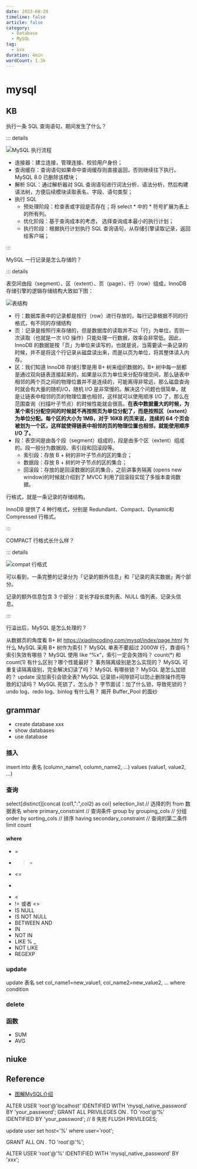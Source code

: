 ```yaml
---
date: 2023-08-20
timeline: false
article: false
category:
  - Database
  - MySQL
tag:
  - xxx
duration: 4min
wordCount: 1.3k
---
```


# mysql

## KB

执行一条 SQL 查询语句，期间发生了什么？

::: details

![MySQL 执行流程](https://cdn.alomerry.com/blog/assets/img/notes/database/mysql/mysql-query.webp)

- 连接器：建立连接，管理连接、校验用户身份；
- 查询缓存：查询语句如果命中查询缓存则直接返回，否则继续往下执行。MySQL 8.0 已删除该模块；
- 解析 SQL：通过解析器对 SQL 查询语句进行词法分析、语法分析，然后构建语法树，方便后续模块读取表名、字段、语句类型；
- 执行 SQL
  - 预处理阶段：检查表或字段是否存在；将 select * 中的 * 符号扩展为表上的所有列。
  - 优化阶段：基于查询成本的考虑， 选择查询成本最小的执行计划；
  - 执行阶段：根据执行计划执行 SQL 查询语句，从存储引擎读取记录，返回给客户端；

:::

MySQL 一行记录是怎么存储的？

::: details

表空间由段（segment）、区（extent）、页（page）、行（row）组成，InnoDB存储引擎的逻辑存储结构大致如下图：

![表结构](https://cdn.alomerry.com/blog/assets/img/notes/database/mysql/table-struct.webp)

- 行：数据库表中的记录都是按行（row）进行存放的，每行记录根据不同的行格式，有不同的存储结构
- 页：记录是按照行来存储的，但是数据库的读取并不以「行」为单位，否则一次读取（也就是一次 I/O 操作）只能处理一行数据，效率会非常低。因此，InnoDB 的数据是按「页」为单位来读写的，也就是说，当需要读一条记录的时候，并不是将这个行记录从磁盘读出来，而是以页为单位，将其整体读入内存。
- 区：我们知道 InnoDB 存储引擎是用 B+ 树来组织数据的。B+ 树中每一层都是通过双向链表连接起来的，如果是以页为单位来分配存储空间，那么链表中相邻的两个页之间的物理位置并不是连续的，可能离得非常远，那么磁盘查询时就会有大量的随机I/O，随机 I/O 是非常慢的。解决这个问题也很简单，就是让链表中相邻的页的物理位置也相邻，这样就可以使用顺序 I/O 了，那么在范围查询（扫描叶子节点）的时候性能就会很高。**在表中数据量大的时候，为某个索引分配空间的时候就不再按照页为单位分配了，而是按照区（extent）为单位分配。每个区的大小为 1MB，对于 16KB 的页来说，连续的 64 个页会被划为一个区，这样就使得链表中相邻的页的物理位置也相邻，就能使用顺序 I/O 了。**
- 段：表空间是由各个段（segment）组成的，段是由多个区（extent）组成的。段一般分为数据段、索引段和回滚段等。
  - 索引段：存放 B + 树的非叶子节点的区的集合；
  - 数据段：存放 B + 树的叶子节点的区的集合；
  - 回滚段：存放的是回滚数据的区的集合，之前讲事务隔离 (opens new window)的时候就介绍到了 MVCC 利用了回滚段实现了多版本查询数据。

行格式，就是一条记录的存储结构。

InnoDB 提供了 4 种行格式，分别是 Redundant、Compact、Dynamic和 Compressed 行格式。

:::

COMPACT 行格式长什么样？

::: details

![compat 行格式](https://cdn.alomerry.com/blog/assets/img/notes/database/mysql/COMPACT-row-format.webp)

可以看到，一条完整的记录分为「记录的额外信息」和「记录的真实数据」两个部分。

记录的额外信息包含 3 个部分：变长字段长度列表、NULL 值列表、记录头信息。

:::

行溢出后，MySQL 是怎么处理的？

从数据页的角度看 B+ 树 https://xiaolincoding.com/mysql/index/page.html
为什么 MySQL 采用 B+ 树作为索引？
MySQL 单表不要超过 2000W 行，靠谱吗？
索引失效有哪些？
MySQL 使用 like “%x“，索引一定会失效吗？
count(*) 和 count(1) 有什么区别？哪个性能最好？
事务隔离级别是怎么实现的？
MySQL 可重复读隔离级别，完全解决幻读了吗？
MySQL 有哪些锁？
MySQL 是怎么加锁的？
update 没加索引会锁全表?
MySQL 记录锁+间隙锁可以防止删除操作而导致的幻读吗？
MySQL 死锁了，怎么办？
字节面试：加了什么锁，导致死锁的？
undo log、redo log、binlog 有什么用？
揭开 Buffer_Pool 的面纱

## grammar

- create database xxx
- show databases
- use database

### 插入

insert into 表名 (column_name1, column_name2, ...) values (value1, value2, ...)

### 查询

select[distinct][concat (col1,":",col2) as col] selection_list // 选择的列 from 数据表名 where primary_constraint // 查询条件 group by grouping_cols // 分组 order by sorting_cols // 排序 having secondary_constraint // 查询的第二条件 limit count

#### where

- =
- >=
- <=
- >
- <
- != 或者 <>
- IS NULL
- IS NOT NULL
- BETWEEN AND
- IN
- NOT IN
- LIKE % _
- NOT LIKE
- REGEXP

### update

update 表名 set col_name1=new_value1, col_name2=new_value2, ... where condition

### delete

### 函数

- SUM
- AVG

## niuke



## Reference

- [图解MySQL介绍](https://xiaolincoding.com/mysql/)


ALTER USER 'root'@'localhost' IDENTIFIED WITH 'mysql_native_password' BY 'your_password';
GRANT ALL PRIVILEGES ON *.* TO 'root'@'%' IDENTIFIED BY 'your_password'; // 8 失败
FLUSH PRIVILEGES;


update user set host='%' where user='root';

GRANT ALL ON *.* TO 'root'@'%';

ALTER USER 'root'@'%' IDENTIFIED WITH 'mysql_native_password' BY 'xxx';
